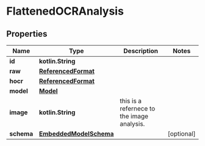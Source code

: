 
# FlattenedOCRAnalysis

## Properties
Name | Type | Description | Notes
------------ | ------------- | ------------- | -------------
**id** | **kotlin.String** |  | 
**raw** | [**ReferencedFormat**](ReferencedFormat) |  | 
**hocr** | [**ReferencedFormat**](ReferencedFormat) |  | 
**model** | [**Model**](Model) |  | 
**image** | **kotlin.String** | this is a refernece to the image analysis. | 
**schema** | [**EmbeddedModelSchema**](EmbeddedModelSchema) |  |  [optional]



